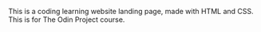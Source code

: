 This is a coding learning website landing page, made with HTML and CSS. This is for The Odin Project course.
